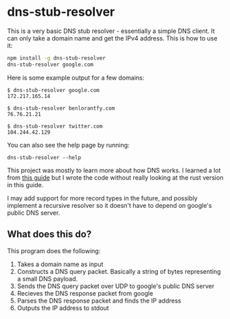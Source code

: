 # dns-stub-resolver

This is a very basic DNS stub resolver - essentially a simple DNS client.  It can only take a domain name and get the IPv4 address.  This is how to use it:

```bash
npm install -g dns-stub-resolver
dns-stub-resolver google.com
```

Here is some example output for a few domains:
```
$ dns-stub-resolver google.com
172.217.165.14
```

```
$ dns-stub-resolver benlorantfy.com
76.76.21.21
```

```
$ dns-stub-resolver twitter.com
104.244.42.129
```

You can also see the help page by running:
```
dns-stub-resolver --help
```

This project was mostly to learn more about how DNS works.  I learned a lot from [this guide](https://github.com/EmilHernvall/dnsguide) but I wrote the code without really looking at the rust version in this guide.

I may add support for more record types in the future, and possibly implement a recursive resolver so it doesn't have to depend on google's public DNS server.

## What does this do?

This program does the following:
1. Takes a domain name as input
2. Constructs a DNS query packet. Basically a string of bytes representing a small DNS payload.
3. Sends the DNS query packet over UDP to google's public DNS server
4. Recieves the DNS response packet from google
5. Parses the DNS response packet and finds the IP address
6. Outputs the IP address to stdout
